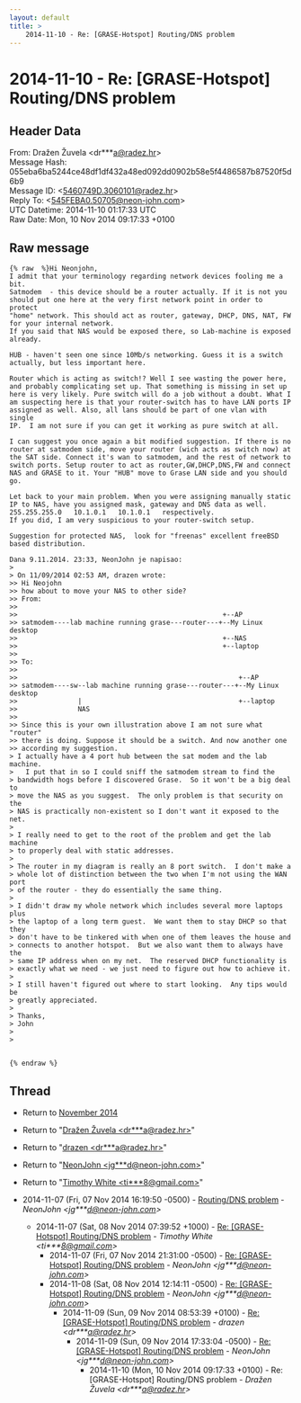 ```yaml
---
layout: default
title: >
    2014-11-10 - Re: [GRASE-Hotspot] Routing/DNS problem
---
```


# 2014-11-10 - Re: [GRASE-Hotspot] Routing/DNS problem

## Header Data

From: Dražen Žuvela \<dr***a@radez.hr\><br>
Message Hash: 055eba6ba5244ce48df1df432a48ed092dd0902b58e5f4486587b87520f5d6b9<br>
Message ID: \<5460749D.3060101@radez.hr\><br>
Reply To: \<545FEBA0.50705@neon-john.com\><br>
UTC Datetime: 2014-11-10 01:17:33 UTC<br>
Raw Date: Mon, 10 Nov 2014 09:17:33 +0100<br>

## Raw message

```
{% raw  %}Hi Neonjohn,
I admit that your terminology regarding network devices fooling me a bit.
Satmodem  - this device should be a router actually. If it is not you 
should put one here at the very first network point in order to protect 
"home" network. This should act as router, gateway, DHCP, DNS, NAT, FW 
for your internal network.
If you said that NAS would be exposed there, so Lab-machine is exposed 
already.

HUB - haven't seen one since 10Mb/s networking. Guess it is a switch 
actually, but less important here.

Router which is acting as switch!? Well I see wasting the power here, 
and probably complicating set up. That something is missing in set up 
here is very likely. Pure switch will do a job without a doubt. What I 
am suspecting here is that your router-switch has to have LAN ports IP 
assigned as well. Also, all lans should be part of one vlan with single 
IP.  I am not sure if you can get it working as pure switch at all.

I can suggest you once again a bit modified suggestion. If there is no 
router at satmodem side, move your router (wich acts as switch now) at 
the SAT side. Connect it's wan to satmodem, and the rest of network to 
switch ports. Setup router to act as router,GW,DHCP,DNS,FW and connect 
NAS and GRASE to it. Your "HUB" move to Grase LAN side and you should go.

Let back to your main problem. When you were assigning manually static 
IP to NAS, have you assigned mask, gateway and DNS data as well. 
255.255.255.0   10.1.0.1   10.1.0.1   respectively.
If you did, I am very suspicious to your router-switch setup.

Suggestion for protected NAS,  look for "freenas" excellent freeBSD 
based distribution.

Dana 9.11.2014. 23:33, NeonJohn je napisao:
>
> On 11/09/2014 02:53 AM, drazen wrote:
>> Hi Neojohn
>> how about to move your NAS to other side?
>> From:
>>
>>                                                   +--AP
>> satmodem----lab machine running grase---router---+--My Linux desktop
>>                                                   +--NAS
>>                                                   +--laptop
>>
>> To:
>>
>>                                                       +--AP
>> satmodem----sw--lab machine running grase---router---+--My Linux desktop
>>               |                                       +--laptop
>>               NAS
>>
>> Since this is your own illustration above I am not sure what "router"
>> there is doing. Suppose it should be a switch. And now another one
>> according my suggestion.
> I actually have a 4 port hub between the sat modem and the lab machine.
>   I put that in so I could sniff the satmodem stream to find the
> bandwidth hogs before I discovered Grase.  So it won't be a big deal to
> move the NAS as you suggest.  The only problem is that security on the
> NAS is practically non-existent so I don't want it exposed to the net.
>
> I really need to get to the root of the problem and get the lab machine
> to properly deal with static addresses.
>
> The router in my diagram is really an 8 port switch.  I don't make a
> whole lot of distinction between the two when I'm not using the WAN port
> of the router - they do essentially the same thing.
>
> I didn't draw my whole network which includes several more laptops plus
> the laptop of a long term guest.  We want them to stay DHCP so that they
> don't have to be tinkered with when one of them leaves the house and
> connects to another hotspot.  But we also want them to always have the
> same IP address when on my net.  The reserved DHCP functionality is
> exactly what we need - we just need to figure out how to achieve it.
>
> I still haven't figured out where to start looking.  Any tips would be
> greatly appreciated.
>
> Thanks,
> John
>
>


{% endraw %}
```

## Thread

+ Return to [November 2014](/archive/2014/11)

+ Return to "[Dražen Žuvela <dr***a<span>@</span>radez.hr>](/authors/dr___a_at_radez_hr)"
+ Return to "[drazen <dr***a<span>@</span>radez.hr>](/authors/dr___a_at_radez_hr)"
+ Return to "[NeonJohn <jg***d<span>@</span>neon-john.com>](/authors/jg___d_at_neonjohn_com)"
+ Return to "[Timothy White <ti***8<span>@</span>gmail.com>](/authors/ti___8_at_gmail_com)"

+ 2014-11-07 (Fri, 07 Nov 2014 16:19:50 -0500) - [Routing/DNS problem](/archive/2014/11/4e86c67b6cd7d64c231e6ef553fb2e643d259a8ac910de05f925be426cf4b98e) - _NeonJohn \<jg***d@neon-john.com\>_
  + 2014-11-07 (Sat, 08 Nov 2014 07:39:52 +1000) - [Re: [GRASE-Hotspot] Routing/DNS problem](/archive/2014/11/35c55fa74266451969d4394dec565f8873a4b69dc69e530992ba225010548f32) - _Timothy White \<ti***8@gmail.com\>_
    + 2014-11-07 (Fri, 07 Nov 2014 21:31:00 -0500) - [Re: [GRASE-Hotspot] Routing/DNS problem](/archive/2014/11/dc4fe7ed8d045fc4379757bd44ec673bed731df034b88d31b5fd987a6f29b4a0) - _NeonJohn \<jg***d@neon-john.com\>_
    + 2014-11-08 (Sat, 08 Nov 2014 12:14:11 -0500) - [Re: [GRASE-Hotspot] Routing/DNS problem](/archive/2014/11/e4fc754f8b94a4bbcf6e83f2272c8d6cd6951b04f78b01fd11a3454e50106511) - _NeonJohn \<jg***d@neon-john.com\>_
      + 2014-11-09 (Sun, 09 Nov 2014 08:53:39 +0100) - [Re: [GRASE-Hotspot] Routing/DNS problem](/archive/2014/11/d48f772d77819c9b5d7f46fe932156ac1edf0837f4dee58f424dd515858c0578) - _drazen \<dr***a@radez.hr\>_
        + 2014-11-09 (Sun, 09 Nov 2014 17:33:04 -0500) - [Re: [GRASE-Hotspot] Routing/DNS problem](/archive/2014/11/3b962f422a365c2f08880c34801f7405045b0a5359458ef65423664197528340) - _NeonJohn \<jg***d@neon-john.com\>_
          + 2014-11-10 (Mon, 10 Nov 2014 09:17:33 +0100) - Re: [GRASE-Hotspot] Routing/DNS problem - _Dražen Žuvela \<dr***a@radez.hr\>_

